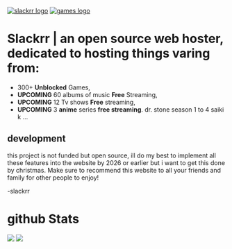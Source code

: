 [![slackrr logo](https://github.com/ublockedslackrr/uslackrr/blob/main/2.png?raw=true)](https://uslackrr.github.io./index.html)
[![games logo](https://github.com/ublockedslackrr/uslackrr/blob/main/1.png?raw=true)](https://uslackrr.github.io/Games.html)

# Slackrr | an open source web hoster, dedicated to hosting things varing from:
- 300+ **Unblocked** Games,
- **UPCOMING** 60 albums of music **Free** Streaming,
- **UPCOMING** 12 Tv shows **Free** streaming,
- **UPCOMING** 3 **anime** series **free streaming**.
  dr. stone season 1 to 4
  saiki k
  ...
## development
this project is not funded but open source, ill do my best to implement all these features into the website by 2026 or earlier but i want to get this done by christmas. Make sure to recommend this website to all your friends and family for other people to enjoy!

-slackrr

# github Stats
![](https://github-readme-stats.vercel.app/api?username=uslackrr&show_icons=true&theme=dracula)
![](https://github-readme-stats.vercel.app/api/top-langs/?username=uslackrr&layout=compact&show_icons=true&theme=dracula)

